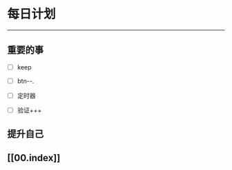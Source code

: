 
# 每日计划
---
## 重要的事

- [ ]  keep
- [ ]  btn--. 
- [ ]  定时器
- [ ]  验证+++



## 提升自己

  



## [[00.index]]











